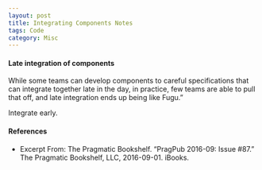 ```yaml
---
layout: post
title: Integrating Components Notes
tags: Code
category: Misc
---
```


#### Late integration of components

While some teams can develop components to careful specifications that can integrate together late in the day, in practice, few teams are able to pull that off, and late integration ends up being like Fugu.”

Integrate early.

#### References

- Excerpt From: The Pragmatic Bookshelf. “PragPub 2016-09: Issue #87.” The Pragmatic Bookshelf, LLC, 2016-09-01. iBooks.  
